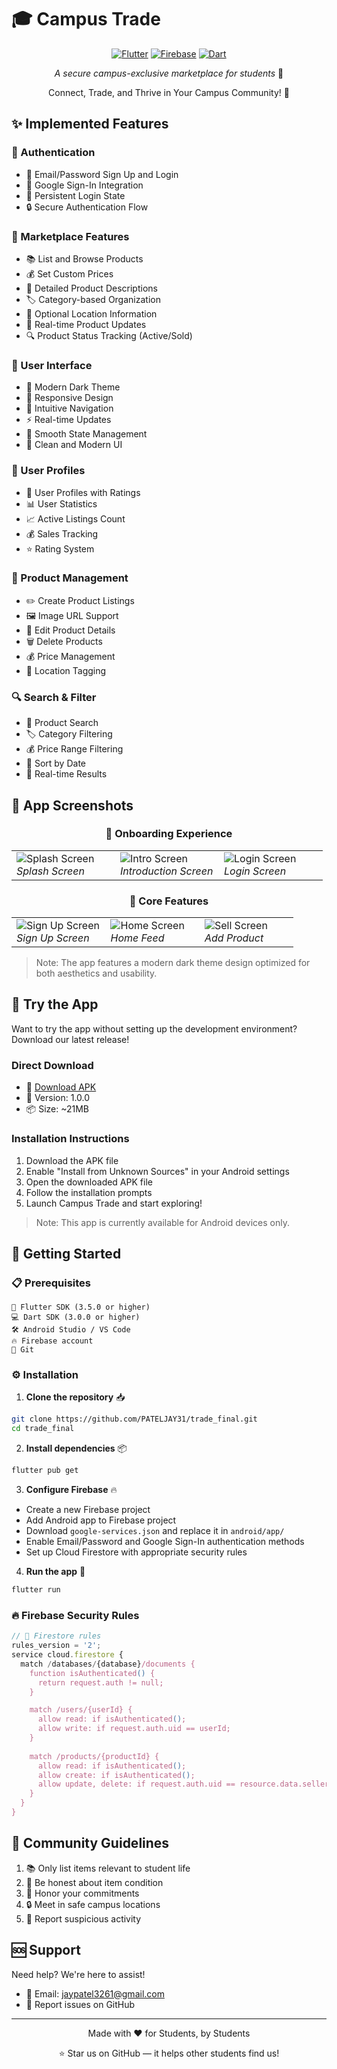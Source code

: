 # 🎓 Campus Trade

<div align="center">

[![Flutter](https://img.shields.io/badge/Flutter-3.5.0+-02569B?style=for-the-badge&logo=flutter&logoColor=white)](https://flutter.dev)
[![Firebase](https://img.shields.io/badge/Firebase-FFCA28?style=for-the-badge&logo=firebase&logoColor=black)](https://firebase.google.com)
[![Dart](https://img.shields.io/badge/Dart-3.0.0+-0175C2?style=for-the-badge&logo=dart&logoColor=white)](https://dart.dev)

*A secure campus-exclusive marketplace for students* 🚀

Connect, Trade, and Thrive in Your Campus Community! 🌟

</div>

## ✨ Implemented Features

### 🔐 Authentication
- 📧 Email/Password Sign Up and Login
- 🔄 Google Sign-In Integration
- 💾 Persistent Login State
- 🔒 Secure Authentication Flow

### 🏪 Marketplace Features
- 📚 List and Browse Products
- 💰 Set Custom Prices
- 📝 Detailed Product Descriptions
- 🏷️ Category-based Organization
- 📍 Optional Location Information
- 💫 Real-time Product Updates
- 🔍 Product Status Tracking (Active/Sold)

### 🎨 User Interface
- 🌙 Modern Dark Theme
- 📱 Responsive Design
- 🎯 Intuitive Navigation
- ⚡ Real-time Updates
- 🔄 Smooth State Management
- 🎨 Clean and Modern UI

### 👤 User Profiles
- 👥 User Profiles with Ratings
- 📊 User Statistics
- 📈 Active Listings Count
- 💰 Sales Tracking
- ⭐ Rating System

### 💼 Product Management
- ✏️ Create Product Listings
- 🖼️ Image URL Support
- 📝 Edit Product Details
- 🗑️ Delete Products
- 💰 Price Management
- 📍 Location Tagging

### 🔍 Search & Filter
- 🔎 Product Search
- 🏷️ Category Filtering
- 💰 Price Range Filtering
- 📅 Sort by Date
- 🔄 Real-time Results

## 📱 App Screenshots

<div align="center">

### 🚀 Onboarding Experience

<table>
  <tr>
    <td width="33%">
      <img src="screenshots/splash.png" alt="Splash Screen" title="Splash Screen"/>
      <br />
      <em>Splash Screen</em>
    </td>
    <td width="33%">
      <img src="screenshots/intro.png" alt="Intro Screen" title="Intro Screen"/>
      <br />
      <em>Introduction Screen</em>
    </td>
    <td width="33%">
      <img src="screenshots/login.png" alt="Login Screen" title="Login Screen"/>
      <br />
      <em>Login Screen</em>
    </td>
  </tr>
</table>

### 🏪 Core Features

<table>
  <tr>
    <td width="33%">
      <img src="screenshots/signup.png" alt="Sign Up Screen" title="Sign Up Screen"/>
      <br />
      <em>Sign Up Screen</em>
    </td>
    <td width="33%">
      <img src="screenshots/home.png" alt="Home Screen" title="Home Screen"/>
      <br />
      <em>Home Feed</em>
    </td>
    <td width="33%">
      <img src="screenshots/sell.png" alt="Sell Screen" title="Sell Screen"/>
      <br />
      <em>Add Product</em>
    </td>
  </tr>
</table>

</div>

> Note: The app features a modern dark theme design optimized for both aesthetics and usability.

## 📲 Try the App

Want to try the app without setting up the development environment? Download our latest release!

### Direct Download
- 📱 [Download APK](https://github.com/PATELJAY31/trade_final/blob/main/app-release.apk)
- 🔄 Version: 1.0.0
- 📦 Size: ~21MB

### Installation Instructions
1. Download the APK file
2. Enable "Install from Unknown Sources" in your Android settings
3. Open the downloaded APK file
4. Follow the installation prompts
5. Launch Campus Trade and start exploring!

> Note: This app is currently available for Android devices only.

## 🚀 Getting Started

### 📋 Prerequisites
```
📱 Flutter SDK (3.5.0 or higher)
💻 Dart SDK (3.0.0 or higher)
🛠️ Android Studio / VS Code
🔥 Firebase account
🐙 Git
```

### ⚙️ Installation

1. **Clone the repository** 📥
```bash
git clone https://github.com/PATELJAY31/trade_final.git
cd trade_final
```

2. **Install dependencies** 📦
```bash
flutter pub get
```

3. **Configure Firebase** 🔥
- Create a new Firebase project
- Add Android app to Firebase project
- Download `google-services.json` and replace it in `android/app/`
- Enable Email/Password and Google Sign-In authentication methods
- Set up Cloud Firestore with appropriate security rules

4. **Run the app** 🚀
```bash
flutter run
```

### 🔥 Firebase Security Rules

```javascript
// 📝 Firestore rules
rules_version = '2';
service cloud.firestore {
  match /databases/{database}/documents {
    function isAuthenticated() {
      return request.auth != null;
    }

    match /users/{userId} {
      allow read: if isAuthenticated();
      allow write: if request.auth.uid == userId;
    }
    
    match /products/{productId} {
      allow read: if isAuthenticated();
      allow create: if isAuthenticated();
      allow update, delete: if request.auth.uid == resource.data.sellerId;
    }
  }
}
```

## 🤝 Community Guidelines

1. 📚 Only list items relevant to student life
2. 💯 Be honest about item condition
3. 🤝 Honor your commitments
4. 🔒 Meet in safe campus locations
5. 📝 Report suspicious activity

## 🆘 Support

Need help? We're here to assist!

- 📧 Email: jaypatel3261@gmail.com
- 🐛 Report issues on GitHub

---

<div align="center">

Made with ❤️ for Students, by Students

⭐ Star us on GitHub — it helps other students find us!

</div>
